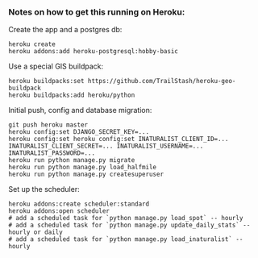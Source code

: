 ### Notes on how to get this running on Heroku:

Create the app and a postgres db:

```
heroku create
heroku addons:add heroku-postgresql:hobby-basic
```

Use a special GIS buildpack:

```
heroku buildpacks:set https://github.com/TrailStash/heroku-geo-buildpack
heroku buildpacks:add heroku/python
```

Initial push, config and database migration:

```
git push heroku master
heroku config:set DJANGO_SECRET_KEY=...
heroku config:set heroku config:set INATURALIST_CLIENT_ID=... INATURALIST_CLIENT_SECRET=... INATURALIST_USERNAME=... INATURALIST_PASSWORD=...
heroku run python manage.py migrate
heroku run python manage.py load_halfmile
heroku run python manage.py createsuperuser
```

Set up the scheduler:

```
heroku addons:create scheduler:standard
heroku addons:open scheduler
# add a scheduled task for `python manage.py load_spot` -- hourly
# add a scheduled task for `python manage.py update_daily_stats` -- hourly or daily
# add a scheduled task for `python manage.py load_inaturalist` -- hourly
```
